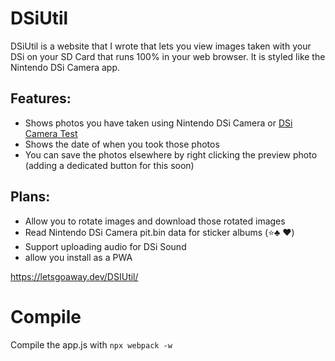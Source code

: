 # DSiUtil

DSiUtil is a website that I wrote that lets you view images taken with your DSi on your SD Card that runs 100% in your web browser. It is styled like the Nintendo DSi Camera app.

## Features:
- Shows photos you have taken using Nintendo DSi Camera or [DSi Camera Test](https://github.com/Epicpkmn11/dsi-camera)
- Shows the date of when you took those photos
- You can save the photos elsewhere by right clicking the preview photo (adding a dedicated button for this soon)

## Plans: 
- Allow you to rotate images and download those rotated images
- Read Nintendo DSi Camera pit.bin data for sticker albums (:star::clubs: :hearts:)
- Support uploading audio for DSi Sound
- allow you install as a PWA

https://letsgoaway.dev/DSIUtil/


# Compile
Compile the app.js with `npx webpack -w`